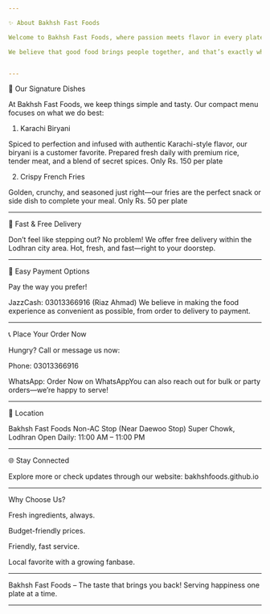 ```yaml
---

✨ About Bakhsh Fast Foods

Welcome to Bakhsh Fast Foods, where passion meets flavor in every plate we serve. Located conveniently at Non-AC Stop (near Daewoo Stop), Super Chowk, Lodhran, we are your go-to destination for satisfying, affordable, and delicious fast food.

We believe that good food brings people together, and that’s exactly what we aim to do—one plate at a time. Whether you're grabbing a quick lunch or treating your friends and family, we guarantee a delightful experience every time.


---
```


🍛 Our Signature Dishes

At Bakhsh Fast Foods, we keep things simple and tasty. Our compact menu focuses on what we do best:

1. Karachi Biryani

Spiced to perfection and infused with authentic Karachi-style flavor, our biryani is a customer favorite. Prepared fresh daily with premium rice, tender meat, and a blend of secret spices.
Only Rs. 150 per plate

2. Crispy French Fries

Golden, crunchy, and seasoned just right—our fries are the perfect snack or side dish to complete your meal.
Only Rs. 50 per plate


---

🚚 Fast & Free Delivery

Don’t feel like stepping out? No problem! We offer free delivery within the Lodhran city area. Hot, fresh, and fast—right to your doorstep.


---

💸 Easy Payment Options

Pay the way you prefer!

JazzCash: 03013366916 (Riaz Ahmad)
We believe in making the food experience as convenient as possible, from order to delivery to payment.



---

📞 Place Your Order Now

Hungry? Call or message us now:

Phone: 03013366916

WhatsApp: Order Now on WhatsAppYou can also reach out for bulk or party orders—we’re happy to serve!


---

📍 Location

Bakhsh Fast Foods
Non-AC Stop (Near Daewoo Stop)
Super Chowk, Lodhran
Open Daily: 11:00 AM – 11:00 PM


---

🌐 Stay Connected

Explore more or check updates through our website:
bakhshfoods.github.io


---

Why Choose Us?

Fresh ingredients, always.

Budget-friendly prices.

Friendly, fast service.

Local favorite with a growing fanbase.



---

Bakhsh Fast Foods – The taste that brings you back!
Serving happiness one plate at a time.


---
